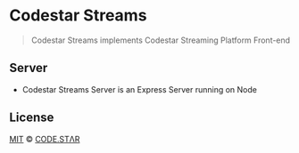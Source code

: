 # Codestar Streams

> Codestar Streams implements Codestar Streaming Platform Front-end

## Server

- Codestar Streams Server is an Express Server running on Node

## License

[MIT](./LICENSE) &copy; [CODE.STΛR](https://github.com/code-star)

[lerna]: https://github.com/lerna/lerna/
